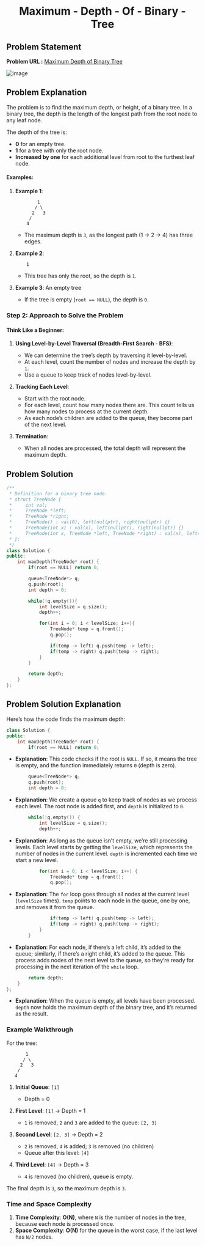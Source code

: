 <h1 align='center'>Maximum - Depth - Of - Binary - Tree</h1>

## Problem Statement

**Problem URL :** [Maximum Depth of Binary Tree](https://leetcode.com/problems/maximum-depth-of-binary-tree/)

![image](https://github.com/user-attachments/assets/ec2d38c2-56bd-4eaa-9c14-1f06189609b6)

## Problem Explanation
The problem is to find the maximum depth, or height, of a binary tree. In a binary tree, the depth is the length of the longest path from the root node to any leaf node.

The depth of the tree is:
- **0** for an empty tree.
- **1** for a tree with only the root node.
- **Increased by one** for each additional level from root to the furthest leaf node.

#### Examples:
1. **Example 1**:
   ```
           1
          / \
         2   3
        /
       4
   ```
   - The maximum depth is `3`, as the longest path (1 → 2 → 4) has three edges.

2. **Example 2**:
   ```
       1
   ```
   - This tree has only the root, so the depth is `1`.

3. **Example 3**: An empty tree
   - If the tree is empty (`root == NULL`), the depth is `0`.

### Step 2: Approach to Solve the Problem

#### Think Like a Beginner:

1. **Using Level-by-Level Traversal (Breadth-First Search - BFS)**:
   - We can determine the tree’s depth by traversing it level-by-level.
   - At each level, count the number of nodes and increase the depth by `1`.
   - Use a queue to keep track of nodes level-by-level.
   
2. **Tracking Each Level**:
   - Start with the root node.
   - For each level, count how many nodes there are. This count tells us how many nodes to process at the current depth.
   - As each node’s children are added to the queue, they become part of the next level.

3. **Termination**:
   - When all nodes are processed, the total depth will represent the maximum depth.


## Problem Solution
```cpp
/**
 * Definition for a binary tree node.
 * struct TreeNode {
 *     int val;
 *     TreeNode *left;
 *     TreeNode *right;
 *     TreeNode() : val(0), left(nullptr), right(nullptr) {}
 *     TreeNode(int x) : val(x), left(nullptr), right(nullptr) {}
 *     TreeNode(int x, TreeNode *left, TreeNode *right) : val(x), left(left), right(right) {}
 * };
 */
class Solution {
public:
    int maxDepth(TreeNode* root) {
        if(root == NULL) return 0;

        queue<TreeNode*> q;
        q.push(root);
        int depth = 0;

        while(!q.empty()){
            int levelSize = q.size();
            depth++;

            for(int i = 0; i < levelSize; i++){
                TreeNode* temp = q.front();
                q.pop();

                if(temp -> left) q.push(temp -> left);
                if(temp -> right) q.push(temp -> right);
            }
        }

        return depth;
    }
};
```

## Problem Solution Explanation
Here’s how the code finds the maximum depth:

```cpp
class Solution {
public:
    int maxDepth(TreeNode* root) {
        if(root == NULL) return 0;
```
- **Explanation**: This code checks if the root is `NULL`. If so, it means the tree is empty, and the function immediately returns `0` (depth is zero).

```cpp
        queue<TreeNode*> q;
        q.push(root);
        int depth = 0;
```
- **Explanation**: We create a queue `q` to keep track of nodes as we process each level. The root node is added first, and `depth` is initialized to `0`.

```cpp
        while(!q.empty()) {
            int levelSize = q.size();
            depth++;
```
- **Explanation**: As long as the queue isn’t empty, we’re still processing levels. Each level starts by getting the `levelSize`, which represents the number of nodes in the current level. `depth` is incremented each time we start a new level.

```cpp
            for(int i = 0; i < levelSize; i++) {
                TreeNode* temp = q.front();
                q.pop();
```
- **Explanation**: The `for` loop goes through all nodes at the current level (`levelSize` times). `temp` points to each node in the queue, one by one, and removes it from the queue.

```cpp
                if(temp -> left) q.push(temp -> left);
                if(temp -> right) q.push(temp -> right);
            }
        }
```
- **Explanation**: For each node, if there’s a left child, it’s added to the queue; similarly, if there’s a right child, it’s added to the queue. This process adds nodes of the next level to the queue, so they’re ready for processing in the next iteration of the `while` loop.

```cpp
        return depth;
    }
};
```
- **Explanation**: When the queue is empty, all levels have been processed. `depth` now holds the maximum depth of the binary tree, and it’s returned as the result.

### Example Walkthrough

For the tree:

```
       1
      / \
     2   3
    /
   4
```

1. **Initial Queue**: `[1]`
   - Depth = 0

2. **First Level**: `[1]` → Depth = 1
   - `1` is removed, `2` and `3` are added to the queue: `[2, 3]`

3. **Second Level**: `[2, 3]` → Depth = 2
   - `2` is removed, `4` is added; `3` is removed (no children)
   - Queue after this level: `[4]`

4. **Third Level**: `[4]` → Depth = 3
   - `4` is removed (no children), queue is empty.

The final depth is `3`, so the maximum depth is `3`.

### Time and Space Complexity

1. **Time Complexity**: **O(N)**, where `N` is the number of nodes in the tree, because each node is processed once.
2. **Space Complexity**: **O(N)** for the queue in the worst case, if the last level has `N/2` nodes.

